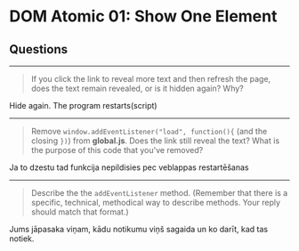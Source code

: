 # DOM Atomic 01: Show One Element

## Questions

---

> If you click the link to reveal more text and then refresh the page, does the text remain revealed, or is it hidden again? Why?

Hide again. The program restarts(script)

---

> Remove `window.addEventListener("load", function(){` (and the closing `})`) from **global.js**. Does the link still reveal the text? What is the purpose of this code that you've removed?

Ja to dzestu tad funkcija nepildisies pec veblappas restartēšanas

---

> Describe the the `addEventListener` method. (Remember that there is a specific, technical, methodical way to describe methods. Your reply should match that format.)

Jums jāpasaka viņam, kādu notikumu viņš sagaida un ko darīt, kad tas notiek.
